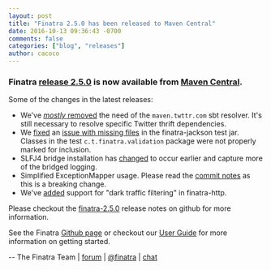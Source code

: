 ```yaml
---
layout: post
title: "Finatra 2.5.0 has been released to Maven Central"
date: 2016-10-13 09:36:43 -0700
comments: false
categories: ["blog", "releases"]
author: cacoco
---
```


###  Finatra [release 2.5.0](https://github.com/twitter/finatra/releases/tag/finatra-2.5.0) is now available from [Maven Central][maven-central].

Some of the changes in the latest releases:

- We've [*mostly* removed](https://github.com/twitter/finatra/commit/73158b8295e861390123e2abf373aea251f3841c) the need of the `maven.twttr.com` sbt resolver. It's still necessary to resolve specific Twitter thrift dependencies.
- We [fixed](https://github.com/twitter/finatra/commit/152d43dd56e88b37770e0271cbc057203b7106df) an [issue with missing files](https://github.com/twitter/finatra/issues/357) in the finatra-jackson test jar. Classes in the test `c.t.finatra.validation` package were not properly marked for 
  inclusion.
- SLFJ4 bridge installation has [changed](https://github.com/twitter/finatra/commit/807d22f5783b057341d4149b305d533d5bd4b4ec) to occur earlier and capture more of the bridged logging.
- Simplified ExceptionMapper usage. Please read the [commit notes](https://github.com/twitter/finatra/commit/36afd2c4f0dfa29108e336bdd60a534a414a9a28) as this is a breaking change.
- We've [added](https://github.com/twitter/finatra/commit/1ef8c997fd43c3bbf8220dfc94dd64e4674d22b6) support for "dark traffic filtering" in finatra-http.

Please checkout the [finatra-2.5.0](https://github.com/twitter/finatra/releases/tag/finatra-2.5.0) release notes on github for more information.

See the Finatra [Github page](https://github.com/twitter/finatra) or checkout our [User Guide](/finatra/user-guide) for more information on getting started.

-- The Finatra Team | [forum](https://groups.google.com/forum/#!forum/finatra-users) | [@finatra](https://twitter.com/finatra) | [chat](https://gitter.im/twitter/finatra)

[maven-central]: http://search.maven.org/#search%7Cga%7C1%7Cg%3A%22com.twitter%22%20AND%20(a%3A%22finatra-http_2.11%22%20OR%20a%3A%22finatra-thrift_2.11%22)%20AND%20v%3A%222.5.0%22